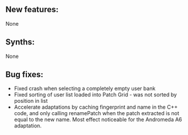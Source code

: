 ## New features:

None

## Synths:

None

## Bug fixes:

* Fixed crash when selecting a completely empty user bank
* Fixed sorting of user list loaded into Patch Grid - was not sorted by position in list
* Accelerate adaptations by caching fingerprint and name in the C++ code, and only calling renamePatch when the patch extracted is not equal to the new name.
Most effect noticeable for the Andromeda A6 adaptation.
